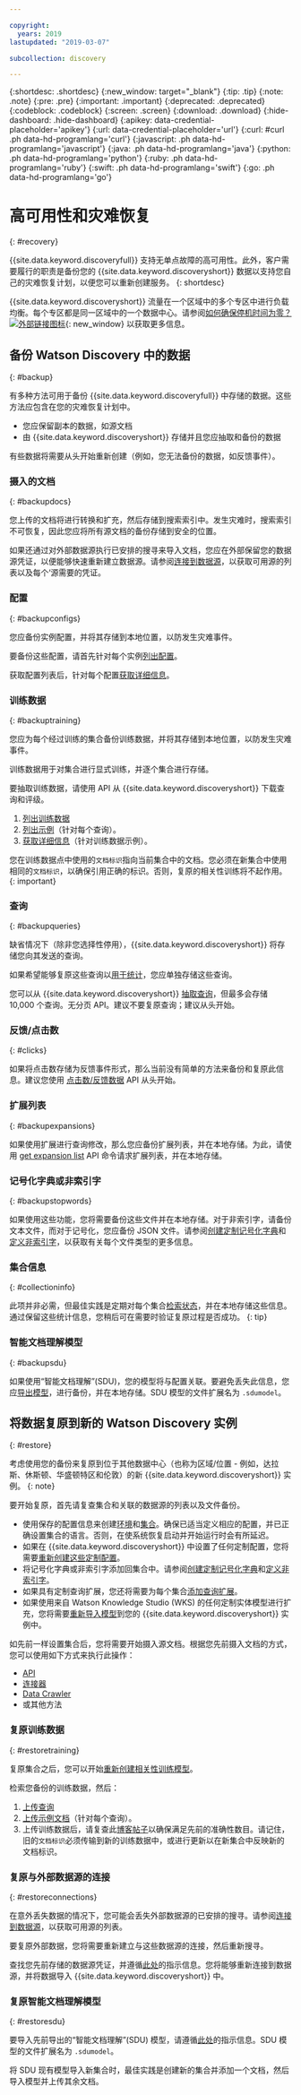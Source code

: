 ```yaml
---

copyright:
  years: 2019
lastupdated: "2019-03-07"

subcollection: discovery

---
```


{:shortdesc: .shortdesc}
{:new_window: target="_blank"}
{:tip: .tip}
{:note: .note}
{:pre: .pre}
{:important: .important}
{:deprecated: .deprecated}
{:codeblock: .codeblock}
{:screen: .screen}
{:download: .download}
{:hide-dashboard: .hide-dashboard}
{:apikey: data-credential-placeholder='apikey'} 
{:url: data-credential-placeholder='url'}
{:curl: #curl .ph data-hd-programlang='curl'}
{:javascript: .ph data-hd-programlang='javascript'}
{:java: .ph data-hd-programlang='java'}
{:python: .ph data-hd-programlang='python'}
{:ruby: .ph data-hd-programlang='ruby'}
{:swift: .ph data-hd-programlang='swift'}
{:go: .ph data-hd-programlang='go'}

# 高可用性和灾难恢复
{: #recovery}

{{site.data.keyword.discoveryfull}} 支持无单点故障的高可用性。此外，客户需要履行的职责是备份您的 {{site.data.keyword.discoveryshort}} 数据以支持您自己的灾难恢复计划，以便您可以重新创建服务。
{: shortdesc}

{{site.data.keyword.discoveryshort}} 流量在一个区域中的多个专区中进行负载均衡。每个专区都是同一区域中的一个数据中心。请参阅[如何确保停机时间为零？![外部链接图标](../../icons/launch-glyph.svg "外部链接图标")](https://cloud.ibm.com/docs/overview?topic=overview-zero-downtime#zero-downtime){: new_window} 以获取更多信息。

## 备份 Watson Discovery 中的数据
{: #backup}

有多种方法可用于备份 {{site.data.keyword.discoveryfull}} 中存储的数据。这些方法应包含在您的灾难恢复计划中。

-  您应保留副本的数据，如源文档
-  由 {{site.data.keyword.discoveryshort}} 存储并且您应抽取和备份的数据
  
有些数据将需要从头开始重新创建（例如，您无法备份的数据，如反馈事件）。 

### 摄入的文档
{: #backupdocs}

您上传的文档将进行转换和扩充，然后存储到搜索索引中。发生灾难时，搜索索引不可恢复，因此您应将所有源文档的备份存储到安全的位置。

如果还通过对外部数据源执行已安排的搜寻来导入文档，您应在外部保留您的数据源凭证，以便能够快速重新建立数据源。请参阅[连接到数据源](/docs/services/discovery?topic=discovery-sources#sources)，以获取可用源的列表以及每个‘源需要的凭证。

### 配置
{: #backupconfigs}

您应备份实例配置，并将其存储到本地位置，以防发生灾难事件。 

要备份这些配置，请首先针对每个实例[列出配置](https://cloud.ibm.com/apidocs/discovery#list-configurations)。 

获取配置列表后，针对每个配置[获取详细信息](https://cloud.ibm.com/apidocs/discovery#get-configuration-details)。

### 训练数据
{: #backuptraining}

您应为每个经过训练的集合备份训练数据，并将其存储到本地位置，以防发生灾难事件。 

训练数据用于对集合进行显式训练，并逐个集合进行存储。 

要抽取训练数据，请使用 API 从 {{site.data.keyword.discoveryshort}} 下载查询和评级。 

1.  [列出训练数据](https://cloud.ibm.com/apidocs/discovery#list-training-data)
1.  [列出示例](https://cloud.ibm.com/apidocs/discovery#list-examples-for-a-training-data-query)（针对每个查询）。
1.  [获取详细信息](https://cloud.ibm.com/apidocs/discovery#get-details-for-training-data-example)（针对训练数据示例）。 

您在训练数据点中使用的`文档标识`指向当前集合中的文档。您必须在新集合中使用相同的`文档标识`，以确保引用正确的标识。否则，复原的相关性训练将不起作用。
{: important} 

### 查询
{: #backupqueries}

缺省情况下（除非您选择性停用），{{site.data.keyword.discoveryshort}} 将存储您向其发送的查询。 

如果希望能够复原这些查询以[用于统计](https://cloud.ibm.com/apidocs/discovery#number-of-queries-over-time)，您应单独存储这些查询。 

您可以从 {{site.data.keyword.discoveryshort}} [抽取查询](https://cloud.ibm.com/apidocs/discovery#search-the-query-and-event-log)，但最多会存储 10,000 个查询。无分页 API。建议不要复原查询；建议从头开始。

### 反馈/点击数
{: #clicks}

如果将点击数存储为反馈事件形式，那么当前没有简单的方法来备份和复原此信息。建议您使用 [点击数/反馈数据](https://cloud.ibm.com/apidocs/discovery#create-event) API 从头开始。

### 扩展列表
{: #backupexpansions}

如果使用扩展进行查询修改，那么您应备份扩展列表，并在本地存储。为此，请使用 [get expansion list](https://cloud.ibm.com/apidocs/discovery#get-the-expansion-list) API 命令请求扩展列表，并在本地存储。

### 记号化字典或非索引字
{: #backupstopwords}

如果使用这些功能，您将需要备份这些文件并在本地存储。对于非索引字，请备份文本文件，而对于记号化，您应备份 JSON 文件。请参阅[创建定制记号化字典](/docs/services/discovery?topic=discovery-query-concepts#tokenization)和[定义非索引字](/docs/services/discovery?topic=discovery-query-concepts#stopwords)，以获取有关每个文件类型的更多信息。

### 集合信息
{: #collectioninfo}

此项并非必需，但最佳实践是定期对每个集合[检索状态](https://cloud.ibm.com/apidocs/discovery#get-collection-details)，并在本地存储这些信息。通过保留这些统计信息，您稍后可在需要时验证复原过程是否成功。
{: tip} 


### 智能文档理解模型
{: #backupsdu}

如果使用“智能文档理解”(SDU)，您的模型将与配置关联。要避免丢失此信息，您应[导出模型](/docs/services/discovery?topic=discovery-sdu#import)，进行备份，并在本地存储。SDU 模型的文件扩展名为 `.sdumodel`。


## 将数据复原到新的 Watson Discovery 实例
{: #restore}

考虑使用您的备份来复原到位于其他数据中心（也称为区域/位置 - 例如，达拉斯、休斯顿、华盛顿特区和伦敦）的新 {{site.data.keyword.discoveryshort}} 实例。
{: note}

要开始复原，首先请复查集合和关联的数据源的列表以及文件备份。

-  使用保存的配置信息来创建[环境](https://cloud.ibm.com/apidocs/discovery#create-an-environment)和[集合](https://cloud.ibm.com/apidocs/discovery#create-a-collection)。确保已适当定义相应的配置，并已正确设置集合的语言。否则，在使系统恢复启动并开始运行时会有所延迟。
-  如果在 {{site.data.keyword.discoveryshort}} 中设置了任何定制配置，您将需要[重新创建这些定制配置](/docs/services/discovery?topic=discovery-configservice#when-you-need-a-custom-configuration)。 
-  将记号化字典或非索引字添加回集合中。请参阅[创建定制记号化字典](/docs/services/discovery?topic=discovery-query-concepts#tokenization)和[定义非索引字](/docs/services/discovery?topic=discovery-query-concepts#stopwords)。 
-  如果具有定制查询扩展，您还将需要为每个集合[添加查询扩展](https://cloud.ibm.com/apidocs/discovery#create-or-update-expansion-list)。 
-  如果使用来自 Watson Knowledge Studio (WKS) 的任何定制实体模型进行扩充，您将需要[重新导入模型](/docs/services/discovery?topic=discovery-configservice#custom-entity-model)到您的 {{site.data.keyword.discoveryshort}} 实例中。

如先前一样设置集合后，您将需要开始摄入源文档。根据您先前摄入文档的方式，您可以使用如下方式来执行此操作：
-  [API](https://cloud.ibm.com/apidocs/discovery#add-a-document)
-  [连接器](/docs/services/discovery?topic=discovery-sources#sources) 
-  [Data Crawler](/docs/services/discovery?topic=discovery-adding-content-with-data-crawler#adding-content-with-data-crawler)
-  或其他方法

### 复原训练数据
{: #restoretraining}

复原集合之后，您可以开始[重新创建相关性训练模型](/docs/services/discovery?topic=discovery-improving-result-relevance-with-the-api#improving-result-relevance-with-the-api)。 

检索您备份的训练数据，然后：

1. [上传查询](https://cloud.ibm.com/apidocs/discovery#add-query-to-training-data)
1. [上传示例文档](https://cloud.ibm.com/apidocs/discovery#add-example-to-training-data-query)（针对每个查询）。
1.  上传训练数据后，请复查此[博客帖子](https://developer.ibm.com/dwblog/2017/get-relevancy-training/)以确保满足先前的准确性数目。请记住，旧的`文档标识`必须传输到新的训练数据中，或进行更新以在新集合中反映新的文档标识。


### 复原与外部数据源的连接
{: #restoreconnections}

在意外丢失数据的情况下，您可能会丢失外部数据源的已安排的搜寻。请参阅[连接到数据源](/docs/services/discovery?topic=discovery-sources#sources)，以获取可用源的列表。

要复原外部数据，您将需要重新建立与这些数据源的连接，然后重新搜寻。

查找您先前存储的数据源凭证，并遵循[此处](/docs/services/discovery?topic=discovery-sources#sources)的指示信息。您将能够重新连接到数据源，并将数据导入 {{site.data.keyword.discoveryshort}} 中。


### 复原智能文档理解模型
{: #restoresdu}

要导入先前导出的“智能文档理解”(SDU) 模型，请遵循[此处](/docs/services/discovery?topic=discovery-sdu#import)的指示信息。SDU 模型的文件扩展名为 `.sdumodel`。

将 SDU 现有模型导入新集合时，最佳实践是创建新的集合并添加一个文档，然后导入模型并上传其余文档。
